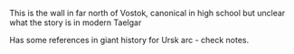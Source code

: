 This is the wall in far north of Vostok, canonical in high school but unclear what the story is in modern Taelgar

Has some references in giant history for Ursk arc - check notes.
